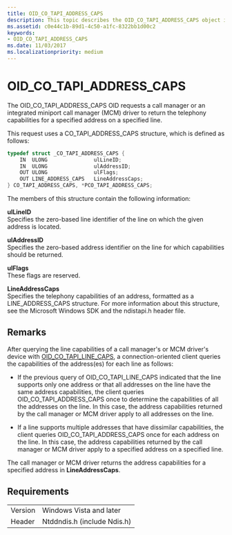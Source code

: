 ```yaml
---
title: OID_CO_TAPI_ADDRESS_CAPS
description: This topic describes the OID_CO_TAPI_ADDRESS_CAPS object identifier (OID).
ms.assetid: c0e44c1b-89d1-4c50-a1fc-8322bb1d00c2
keywords:
- OID_CO_TAPI_ADDRESS_CAPS
ms.date: 11/03/2017
ms.localizationpriority: medium
---
```


# OID_CO_TAPI_ADDRESS_CAPS

The OID_CO_TAPI_ADDRESS_CAPS OID requests a call manager or an integrated miniport call manager (MCM) driver to return the telephony capabilities for a specified address on a specified line.

This request uses a CO_TAPI_ADDRESS_CAPS structure, which is defined as follows:

```c++
typedef struct _CO_TAPI_ADDRESS_CAPS {
    IN  ULONG               ulLineID;
    IN  ULONG               ulAddressID;
    OUT ULONG               ulFlags;
    OUT LINE_ADDRESS_CAPS   LineAddressCaps;
} CO_TAPI_ADDRESS_CAPS, *PCO_TAPI_ADDRESS_CAPS;
``` 

The members of this structure contain the following information:

**ulLineID**  
Specifies the zero-based line identifier of the line on which the given address is located.

**ulAddressID**  
Specifies the zero-based address identifier on the line for which capabilities should be returned.

**ulFlags**  
These flags are reserved.

**LineAddressCaps**  
Specifies the telephony capabilities of an address, formatted as a LINE_ADDRESS_CAPS structure. For more information about this structure, see the Microsoft Windows SDK and the ndistapi.h header file.

## Remarks

After querying the line capabilities of a call manager's or MCM driver's device with [OID_CO_TAPI_LINE_CAPS](oid-co-tapi-line-caps.md), a connection-oriented client queries the capabilities of the address(es) for each line as follows:

- If the previous query of OID_CO_TAPI_LINE_CAPS indicated that the line supports only one address or that all addresses on the line have the same address capabilities, the client queries OID_CO_TAPI_ADDRESS_CAPS once to determine the capabilities of all the addresses on the line. In this case, the address capabilities returned by the call manager or MCM driver apply to all addresses on the line.

- If a line supports multiple addresses that have dissimilar capabilities, the client queries OID_CO_TAPI_ADDRESS_CAPS once for each address on the line. In this case, the address capabilities returned by the call manager or MCM driver apply to a specified address on a specified line.

The call manager or MCM driver returns the address capabilities for a specified address in **LineAddressCaps**.

## Requirements

| | |
| --- | --- |
| Version | Windows Vista and later |
| Header | Ntddndis.h (include Ndis.h) |

